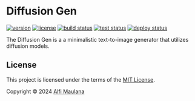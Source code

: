 # Diffusion Gen

[![version](https://img.shields.io/github/v/release/threeal/diffusion-gen?style=flat-square)](https://github.com/threeal/diffusion-gen/releases)
[![license](https://img.shields.io/github/license/threeal/diffusion-gen?style=flat-square)](./LICENSE)
[![build status](https://img.shields.io/github/actions/workflow/status/threeal/diffusion-gen/build.yaml?branch=main&style=flat-square)](https://github.com/threeal/diffusion-gen/actions/workflows/build.yaml)
[![test status](https://img.shields.io/github/actions/workflow/status/threeal/diffusion-gen/test.yaml?branch=main&label=test&style=flat-square)](https://github.com/threeal/diffusion-gen/actions/workflows/test.yaml)
[![deploy status](https://img.shields.io/github/actions/workflow/status/threeal/diffusion-gen/deploy.yaml?branch=main&label=deploy&style=flat-square)](https://github.com/threeal/diffusion-gen/actions/workflows/deploy.yaml)

The Diffusion Gen is a a minimalistic text-to-image generator that utilizes diffusion models.

## License

This project is licensed under the terms of the [MIT License](./LICENSE).

Copyright © 2024 [Alfi Maulana](https://github.com/threeal)
